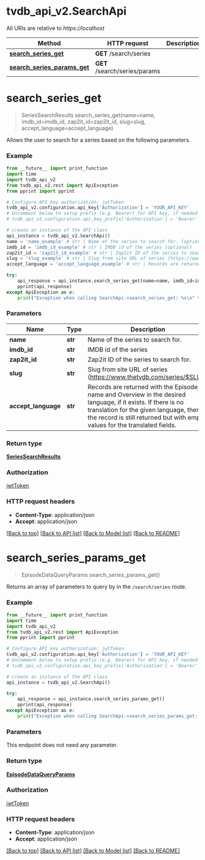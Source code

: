 # tvdb_api_v2.SearchApi

All URIs are relative to *https://localhost*

Method | HTTP request | Description
------------- | ------------- | -------------
[**search_series_get**](SearchApi.md#search_series_get) | **GET** /search/series | 
[**search_series_params_get**](SearchApi.md#search_series_params_get) | **GET** /search/series/params | 


# **search_series_get**
> SeriesSearchResults search_series_get(name=name, imdb_id=imdb_id, zap2it_id=zap2it_id, slug=slug, accept_language=accept_language)



Allows the user to search for a series based on the following parameters.

### Example 
```python
from __future__ import print_function
import time
import tvdb_api_v2
from tvdb_api_v2.rest import ApiException
from pprint import pprint

# Configure API key authorization: jwtToken
tvdb_api_v2.configuration.api_key['Authorization'] = 'YOUR_API_KEY'
# Uncomment below to setup prefix (e.g. Bearer) for API key, if needed
# tvdb_api_v2.configuration.api_key_prefix['Authorization'] = 'Bearer'

# create an instance of the API class
api_instance = tvdb_api_v2.SearchApi()
name = 'name_example' # str | Name of the series to search for. (optional)
imdb_id = 'imdb_id_example' # str | IMDB id of the series (optional)
zap2it_id = 'zap2it_id_example' # str | Zap2it ID of the series to search for. (optional)
slug = 'slug_example' # str | Slug from site URL of series (https://www.thetvdb.com/series/$SLUG) (optional)
accept_language = 'accept_language_example' # str | Records are returned with the Episode name and Overview in the desired language, if it exists. If there is no translation for the given language, then the record is still returned but with empty values for the translated fields. (optional)

try: 
    api_response = api_instance.search_series_get(name=name, imdb_id=imdb_id, zap2it_id=zap2it_id, slug=slug, accept_language=accept_language)
    pprint(api_response)
except ApiException as e:
    print("Exception when calling SearchApi->search_series_get: %s\n" % e)
```

### Parameters

Name | Type | Description  | Notes
------------- | ------------- | ------------- | -------------
 **name** | **str**| Name of the series to search for. | [optional] 
 **imdb_id** | **str**| IMDB id of the series | [optional] 
 **zap2it_id** | **str**| Zap2it ID of the series to search for. | [optional] 
 **slug** | **str**| Slug from site URL of series (https://www.thetvdb.com/series/$SLUG) | [optional] 
 **accept_language** | **str**| Records are returned with the Episode name and Overview in the desired language, if it exists. If there is no translation for the given language, then the record is still returned but with empty values for the translated fields. | [optional] 

### Return type

[**SeriesSearchResults**](SeriesSearchResults.md)

### Authorization

[jwtToken](../README.md#jwtToken)

### HTTP request headers

 - **Content-Type**: application/json
 - **Accept**: application/json

[[Back to top]](#) [[Back to API list]](../README.md#documentation-for-api-endpoints) [[Back to Model list]](../README.md#documentation-for-models) [[Back to README]](../README.md)

# **search_series_params_get**
> EpisodeDataQueryParams search_series_params_get()



Returns an array of parameters to query by in the `/search/series` route.

### Example 
```python
from __future__ import print_function
import time
import tvdb_api_v2
from tvdb_api_v2.rest import ApiException
from pprint import pprint

# Configure API key authorization: jwtToken
tvdb_api_v2.configuration.api_key['Authorization'] = 'YOUR_API_KEY'
# Uncomment below to setup prefix (e.g. Bearer) for API key, if needed
# tvdb_api_v2.configuration.api_key_prefix['Authorization'] = 'Bearer'

# create an instance of the API class
api_instance = tvdb_api_v2.SearchApi()

try: 
    api_response = api_instance.search_series_params_get()
    pprint(api_response)
except ApiException as e:
    print("Exception when calling SearchApi->search_series_params_get: %s\n" % e)
```

### Parameters
This endpoint does not need any parameter.

### Return type

[**EpisodeDataQueryParams**](EpisodeDataQueryParams.md)

### Authorization

[jwtToken](../README.md#jwtToken)

### HTTP request headers

 - **Content-Type**: application/json
 - **Accept**: application/json

[[Back to top]](#) [[Back to API list]](../README.md#documentation-for-api-endpoints) [[Back to Model list]](../README.md#documentation-for-models) [[Back to README]](../README.md)


